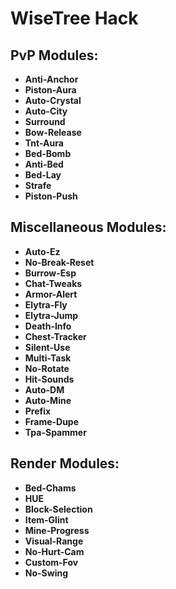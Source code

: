 # WiseTree Hack

## PvP Modules:
- **Anti-Anchor**
- **Piston-Aura**
- **Auto-Crystal**
- **Auto-City**
- **Surround**
- **Bow-Release**
- **Tnt-Aura**
- **Bed-Bomb**
- **Anti-Bed**
- **Bed-Lay**
- **Strafe**
- **Piston-Push**

## Miscellaneous Modules:
- **Auto-Ez**
- **No-Break-Reset**
- **Burrow-Esp**
- **Chat-Tweaks**
- **Armor-Alert**
- **Elytra-Fly**
- **Elytra-Jump**
- **Death-Info**
- **Chest-Tracker**
- **Silent-Use**
- **Multi-Task**
- **No-Rotate**
- **Hit-Sounds**
- **Auto-DM**
- **Auto-Mine**
- **Prefix**
- **Frame-Dupe**
- **Tpa-Spammer**

## Render Modules:
- **Bed-Chams**
- **HUE**
- **Block-Selection**
- **Item-Glint**
- **Mine-Progress**
- **Visual-Range**
- **No-Hurt-Cam**
- **Custom-Fov**
- **No-Swing**
